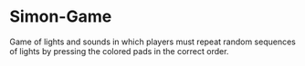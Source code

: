 # Simon-Game
Game of lights and sounds in which players must repeat random sequences of lights by pressing the colored pads in the correct order.
